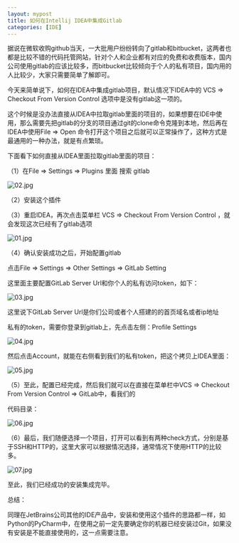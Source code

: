 ```yaml
---
layout: mypost
title: 如何在Intellij IDEA中集成Gitlab
categories: [IDE]
---
```



据说在微软收购github当天，一大批用户纷纷转向了gitlab和bitbucket，这两者也都是比较不错的代码托管网站，针对个人和企业都有对应的免费和收费版本，国内公司使用gitlab的应该比较多，而bitbucket比较倾向于个人的私有项目，国内用的人比较少，大家只需要简单了解即可。

今天来简单说下，如何在IDEA中集成gitlab项目，默认情况下IDEA中的 VCS => Checkout From Version Control 选项中是没有gitlab这一项的。

这个时候是没办法直接从IDEA中拉取gitlab里面的项目的，如果想要在IDE中使用，那么需要先把gitlab的分支的项目通过git的clone命令克隆到本地，然后再在IDEA中使用File => Open 命令打开这个项目之后就可以正常操作了，这种方式是最通用的一种办法，就是有点繁琐。

下面看下如何直接从IDEA里面拉取gitlab里面的项目：

（1）在File => Settings => Plugins 里面 搜索 gitlab

![02.jpg](https://ask.qcloudimg.com/draft/1903727/yw9zbjjhz.jpg)

（2）安装这个插件

（3）重启IDEA，再次点击菜单栏 VCS => Checkout From Version Control ，就会发现这次已经有了gitlab选项

![01.jpg](https://ask.qcloudimg.com/draft/1903727/kwz84ju1jw.jpg)

（4）确认安装成功之后，开始配置gitlab

点击File => Settings => Other Settings => GitLab Setting

这里面主要配置GitLab Server Url和你个人的私有访问token，如下：

![03.jpg](https://ask.qcloudimg.com/draft/1903727/uun89zeshn.jpg)

这里说下GitLab Server Url是你们公司或者个人搭建的的首页域名或者ip地址

私有的token，需要你登录到gitlab上，先点击左侧：Profile Settings

![04.jpg](https://ask.qcloudimg.com/draft/1903727/bz33i5n2ot.jpg)

然后点击Account，就能在右侧看到我们的私有token，把这个拷贝上IDEA里面：

![05.jpg](https://ask.qcloudimg.com/draft/1903727/whc8hxmv3f.jpg)

（5）至此，配置已经完成，然后我们就可以在直接在菜单栏中VCS => Checkout From Version Control => GitLab中，看我们的

代码目录：

![06.jpg](https://ask.qcloudimg.com/draft/1903727/fzmaf9p1bf.jpg)

（6）最后，我们随便选择一个项目，打开可以看到有两种check方式，分别是基于SSH和HTTP的，这里大家可以根据情况选择，通常情况下使用HTTP的比较多。

![07.jpg](https://ask.qcloudimg.com/draft/1903727/w17cfi87hf.jpg)

至此，我们已经成功的安装集成完毕。

总结：

同理在JetBrains公司其他的IDE产品中，安装和使用这个插件的思路都一样，如Python的PyCharm中，在使用之前一定先要确定你的机器已经安装过Git，如果没有安装是不能直接使用的，这一点需要注意。
